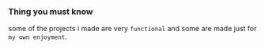 ### Thing you must know
some of the projects i made are very `functional` and some are made just for `my own enjoyment`.

